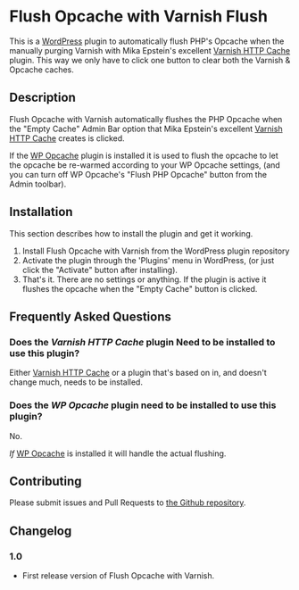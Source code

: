 # Flush Opcache with Varnish Flush

This is a [WordPress](https:/wordpress.org) plugin to automatically flush PHP's Opcache when the manually purging Varnish with Mika Epstein's excellent [Varnish HTTP Cache](https://wordpress.org/plugins/varnish-http-purge/) plugin. This way we only have to click one button to clear both the Varnish & Opcache caches.


## Description
 
Flush Opcache with Varnish automatically flushes the PHP Opcache when the "Empty Cache" Admin Bar option that Mika Epstein's excellent [Varnish HTTP Cache](https://wordpress.org/plugins/varnish-http-purge/) creates is clicked.

If the [WP Opcache](https://wordpress.org/plugins/flush-opcache/) plugin is installed it is used to flush the opcache to let the opcache be re-warmed according to your WP Opcache settings, (and you can turn off WP Opcache's "Flush PHP Opcache" button from the Admin toolbar).

 
## Installation
 
This section describes how to install the plugin and get it working.

1. Install Flush Opcache with Varnish from the WordPress plugin repository
2. Activate the plugin through the 'Plugins' menu in WordPress, (or just click the "Activate" button after installing).
3. That's it. There are no settings or anything. If the plugin is active it flushes the opcache when the "Empty Cache" button is clicked.
 
## Frequently Asked Questions
 
### Does the _Varnish HTTP Cache_ plugin Need to be installed to use this plugin?

Either [Varnish HTTP Cache](https://wordpress.org/plugins/varnish-http-purge/) or a plugin that's based on in, and doesn't change much, needs to be installed.
 
### Does the _WP Opcache_ plugin need to be installed to use this plugin?
 
No. 

_If_ [WP Opcache](https://wordpress.org/plugins/flush-opcache/) is installed it will handle the actual flushing.

## Contributing

Please submit issues and Pull Requests to [the Github repository](https://github.com/jbeales/flush-opcache-with-varnish/issues).
 
## Changelog
 
### 1.0
* First release version of Flush Opcache with Varnish.
